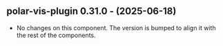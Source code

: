   ## polar-vis-plugin 0.31.0 - (2025-06-18)
  
  * No changes on this component. The version is bumped to align it
    with the rest of the components.
